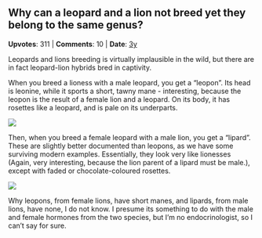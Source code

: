## Why can a leopard and a lion not breed yet they belong to the same genus?
    
**Upvotes**: 311 | **Comments**: 10 | **Date**: [3y](https://www.quora.com/Why-can-a-leopard-and-a-lion-not-breed-yet-they-belong-to-the-same-genus/answer/Gary-Meaney)

Leopards and lions breeding is virtually implausible in the wild, but there are in fact leopard-lion hybrids bred in captivity.

When you breed a lioness with a male leopard, you get a “leopon”. Its head is leonine, while it sports a short, tawny mane - interesting, because the leopon is the result of a female lion and a leopard. On its body, it has rosettes like a leopard, and is pale on its underparts.

![](https://qph.fs.quoracdn.net/main-qimg-fb9bda71cea6ec61749b1eae8198cde5-lq)

Then, when you breed a female leopard with a male lion, you get a “lipard”. These are slightly better documented than leopons, as we have some surviving modern examples. Essentially, they look very like lionesses (Again, very interesting, because the lion parent of a lipard must be male.), except with faded or chocolate-coloured rosettes.

![](https://qph.fs.quoracdn.net/main-qimg-5821d0a4336415db2919495cb26a6cb9-lq)

Why leopons, from female lions, have short manes, and lipards, from male lions, have none, I do not know. I presume its something to do with the male and female hormones from the two species, but I’m no endocrinologist, so I can’t say for sure.


